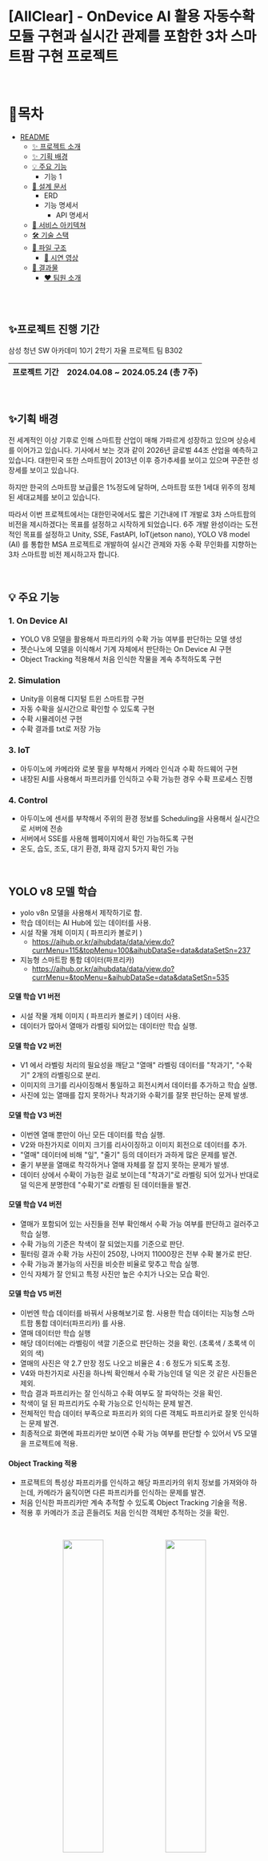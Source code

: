 # [AllClear] - OnDevice AI 활용 자동수확 모듈 구현과 실시간 관제를 포함한 3차 스마트팜 구현 프로젝트

<br>

# 📖목차

-   [README](#readme)
    -   [✨ 프로젝트 소개](#-프로젝트-소개)
    -   [✨ 기획 배경](#-기획-배경)
    -   [💡 주요 기능](#-주요-기능)
        -   기능 1
    -   [📝 설계 문서](#-설계-문서)
        -   ERD
        -   기능 명세서
            -   API 명세서
    -   [🚧 서비스 아키텍쳐](#-서비스-아키텍쳐)
    -   [🛠 기술 스택](#-기술-스택)
    -   [📂 파일 구조](#-파일-구조)
        -   [🎥 시연 영상](#-시연-영상)
    -   [💾 결과물](#-결과물)
        -   [❤ 팀원 소개](#-팀원-소개)

<br>
<br>

## ✨프로젝트 진행 기간

삼성 청년 SW 아카데미 10기 2학기 자율 프로젝트 팀 B302

| 프로젝트 기간 | 2024.04.08 ~ 2024.05.24 (총 7주) |
| ------------- | -------------------------------- |

<br>

## ✨기획 배경

전 세계적인 이상 기후로 인해 스마트팜 산업이 매해 가파르게 성장하고 있으며 상승세를 이어가고 있습니다. 기사에서 보는 것과 같이 2026년 글로벌 44조 산업을 예측하고 있습니다. 대한민국 또한 스마트팜이 2013년 이후 증가추세를 보이고 있으며 꾸준한 성장세를 보이고 있습니다.

하지만 한국의 스마트팜 보급률은 1%정도에 달하며, 스마트팜 또한 1세대 위주의 정체된 세대교체를 보이고 있습니다.

따라서 이번 프로젝트에서는 대한민국에서도 짧은 기간내에 IT 개발로 3차 스마트팜의 비전을 제시하겠다는 목표를 설정하고 시작하게 되었습니다. 6주 개발 완성이라는 도전적인 목표를 설정하고 Unity, SSE, FastAPI, IoT(jetson nano), YOLO V8 model (AI) 를 통합한 MSA 프로젝트로 개발하여 실시간 관제와 자동 수확 무인화를 지향하는 3차 스마트팜 비전 제시하고자 합니다.

<br>

## 💡 주요 기능

### 1. On Device AI

-   YOLO V8 모델을 활용해서 파프리카의 수확 가능 여부를 판단하는 모델 생성
-   젯슨나노에 모델을 이식해서 기계 자체에서 판단하는 On Device AI 구현
-   Object Tracking 적용해서 처음 인식한 작물을 계속 추적하도록 구현

### 2. Simulation

-   Unity을 이용해 디지털 트윈 스마트팜 구현
-   자동 수확을 실시간으로 확인할 수 있도록 구현
-   수확 시뮬레이션 구현
-   수확 결과를 txt로 저장 가능

### 3. IoT

-   아두이노에 카메라와 로봇 팔을 부착해서 카메라 인식과 수확 하드웨어 구현
-   내장된 AI를 사용해서 파프리카를 인식하고 수확 가능한 경우 수확 프로세스 진행

### 4. Control

-   아두이노에 센서를 부착해서 주위의 환경 정보를 Scheduling을 사용해서 실시간으로 서버에 전송
-   서버에서 SSE를 사용해 웹페이지에서 확인 가능하도록 구현
-   온도, 습도, 조도, 대기 환경, 화재 감지 5가지 확인 가능

<br>

## YOLO v8 모델 학습

-   yolo v8n 모델을 사용해서 제작하기로 함.
-   학습 데이터는 AI Hub에 있는 데이터를 사용.
-   시설 작물 개체 이미지 ( 파프리카 볼로키 )
    -   https://aihub.or.kr/aihubdata/data/view.do?currMenu=115&topMenu=100&aihubDataSe=data&dataSetSn=237
-   지능형 스마트팜 통합 데이터(파프리카)
    -   https://aihub.or.kr/aihubdata/data/view.do?currMenu=&topMenu=&aihubDataSe=data&dataSetSn=535

#### 모델 학습 V1 버전

-   시설 작물 개체 이미지 ( 파프리카 볼로키 ) 데이터 사용.
-   데이터가 많아서 열매가 라벨링 되어있는 데이터만 학습 실행.

#### 모델 학습 V2 버전

-   V1 에서 라벨링 처리의 필요성을 깨닫고 "열매" 라벨링 데이터를 "착과기", "수확기" 2개의 라벨링으로 분리.
-   이미지의 크기를 리사이징해서 통일하고 회전시켜서 데이터를 추가하고 학습 실행.
-   사진에 있는 열매를 잡지 못하거나 착과기와 수확기를 잘못 판단하는 문제 발생.

#### 모델 학습 V3 버전

-   이번엔 열매 뿐만이 아닌 모든 데이터를 학습 실행.
-   V2와 마찬가지로 이미지 크기를 리사이징하고 이미지 회전으로 데이터를 추가.
-   "열매" 데이터에 비해 "잎", "줄기" 등의 데이터가 과하게 많은 문제를 발견.
-   줄기 부분을 열매로 착각하거나 열매 자체를 잘 잡지 못하는 문제가 발생.
-   데이터 상에서 수확이 가능한 걸로 보이는데 "착과기"로 라벨링 되어 있거나 반대로 덜 익은게 분명한데 "수확기"로 라벨링 된 데이터들을 발견.

#### 모델 학습 V4 버전

-   열매가 포함되어 있는 사진들을 전부 확인해서 수확 가능 여부를 판단하고 걸러주고 학습 실행.
-   수확 가능의 기준은 착색이 잘 되었는지를 기준으로 판단.
-   필터링 결과 수확 가능 사진이 250장, 나머지 11000장은 전부 수확 불가로 판단.
-   수확 가능과 불가능의 사진을 비슷한 비율로 맞추고 학습 실행.
-   인식 자체가 잘 안되고 특정 사진만 높은 수치가 나오는 모습 확인.

#### 모델 학습 V5 버전

-   이번엔 학습 데이터를 바꿔서 사용해보기로 함. 사용한 학습 데이터는 지능형 스마트팜 통합 데이터(파프리카) 를 사용.
-   열매 데이터만 학습 실행
-   해당 데이터에는 라벨링이 색깔 기준으로 판단하는 것을 확인. (초록색 / 초록색 이외의 색)
-   열매의 사진은 약 2.7 만장 정도 나오고 비율은 4 : 6 정도가 되도록 조정.
-   V4와 마찬가지로 사진을 하나씩 확인해서 수확 가능인데 덜 익은 것 같은 사진들은 제외.
-   학습 결과 파프리카는 잘 인식하고 수확 여부도 잘 파악하는 것을 확인.
-   착색이 덜 된 파프리카도 수확 가능으로 인식하는 문제 발견.
-   전체적인 학습 데이터 부족으로 파프리카 외의 다른 객체도 파프리카로 잘못 인식하는 문제 발견.
-   최종적으로 화면에 파프리카만 보이면 수확 가능 여부를 판단할 수 있어서 V5 모델을 프로젝트에 적용.

#### Object Tracking 적용

-   프로젝트의 특성상 파프리카를 인식하고 해당 파프리카의 위치 정보를 가져와야 하는데, 카메라가 움직이면 다른 파프리카를 인식하는 문제를 발견.
-   처음 인식한 파프리카만 계속 추적할 수 있도록 Object Tracking 기술을 적용.
-   적용 후 카메라가 조금 흔들려도 처음 인식한 객체만 추적하는 것을 확인.

<br>

<p align="center">
  <img src="docs/images/Object_Tracking_pre.gif" width="40%" />
  <img src="docs/images/Object_Tracking_nxt.gif" width="40%" />
</p>
<br>

## Unity 시뮬레이션 구현

<br>

<p align="center">
  <img src="docs/images/camera_control.gif" width="300" height="200" />
  <img src="docs/images/control_state.gif" width="300" height="200" />
  <img src="docs/images/highspeed_simul.gif" width="300" height="200" />
</p>
<p>Webgl 라이브러리를 활용하여 유니티 시뮬레이션을 웹화면에서 버튼을 통해 Control 가능합니다</p>
<br>

## 서비스 화면

-   대시보드
    <br>

<p align="center">
  <img src="docs/images/dashboard.png" />
</p>
<p>아두이노의 센서로 수집한 실시간 환경 정보를 확인할 수 있다.</p><br>

-   수확 모니터링
    <br>

<p align="center">
  <img src="docs/images/monitoring.png" />
</p>
<p>실제 기계의 동작을 유니티로 확인할 수 있음</p>
<p>버튼으로 다양한 각도로 확인하거나 스마트팜 환경 변경 가능</p><br>

-   통계
    <br>

<p align="center">
  <img src="docs/images/statistics.png" />
</p>
<p>DB에 저장된 환경 정보를 일간, 주간으로 확인 가능</p><br>

-   라인별 통계
    <br>

<p align="center">
  <img src="docs/images/statistics_line.png" />
</p>
<p>각 라인별로 토양 산성 농도와 양액 투여량 확인 가능</p><br>

-   수확 시뮬레이션
    <br>

<p align="center">
  <img src="docs/images/harvesting_simulation.png" />
</p>
<p>시뮬레이션을 통해 수확량 통계</p><br>

-   수확 시뮬레이션 결과
    <br>

<p align="center">
  <img src="docs/images/harvesting.png" />
</p>
<p>시뮬레이션으로 통계낸 수확량을 각 라인의 나무별로 확인 가능</p><br>

## ERD

erdcloud 링크 : https://www.erdcloud.com/d/dSpuozhaMq3HKDLBp

![AllClear_ERD](/uploads/76d1458c959607333fe5173866f678b3/AllClear_ERD.PNG)
<br>
<br>

## 📝 설계 문서

#### 기능 명세서

-   노션 링크 : https://dented-art-9c8.notion.site/12df40fc3e2e494aa0a3555370c28923?pvs=74

#### API 명세서

-   노션 링크 : https://dented-art-9c8.notion.site/API-fc1e66ac80274fe883e71f7b9e7fb990

<br>

## 🚧 서비스 아키텍쳐

![AllClear_서비스아키텍처](/uploads/fb2f00ff5c0586111c198aa787b83e68/AllClear_서비스아키텍처.png)

<br>

## 🛠 기술 스택

### ☑Backend & AI

-   **Java** : 17.0.9
-   **Spring Boot** : 3.2.5
-   **JPA** : 3.25
-   **Python** : 3.9.13
-   **FastAPI** : 0.110.2
-   **MySQL(Maira DB)** : 8.0.34
-   **YOLO** : v8
-   **Spring Eureka** : 0.11.10

### ☑Frontend

-   **Node.js** : 20.11.1
-   **React** : 18.2.0
-   **Recoil** : 0.77
-   **Axios** : 1.6.8

### ☑Infra

-   **Kubernetes** : 1.29.4
-   **Calico** : 3.27.3
-   **Jenkins** : 2.452.1
-   **ArgoCD** : 2.11.0
-   **Grafana** : 10.4.1
-   **Prometheus** : 2.52.0
-   **Elastic Search** : 8.5.1
-   **Kibana** : 8.5.1
-   **Fluentd** : 1.16.2
-   **Nginx** : 1.18
-   **Nginx Ingress** : 1.10.0
-   **MetalLB** : 0.14.5
-   **Speaker(Frr)** : 9.0.2

### ☑협업 툴

-   GitLab
-   Notion
-   JIRA
-   MatterMost

<br>
<br>

## 📂 파일 구조

<details  style="margin-left: 5px;">
<summary><b>Python(Jetson nano)</b></summary>
<div>

```
📦python
┣ 📂pjt
┃ ┗ 📂websocket
┃   ┗ 📂app
┃   ┗ 📜best.pt
┃   ┗ 📜main.py
┃   ┗ 📜dockerfile
┃   ┗ 📜requirements.txt

```

</div>
</details>

<br>

<details  style="margin-left: 5px;">
<summary><b>BackEnd(SSE-service)</b></summary>
<div>

```
📦allclear
┣ 📂allclearsse
┃ ┣ 📂client
┃ ┃ ┗ 📜SensorServiceClient
┃ ┣ 📂config
┃ ┃ ┗ 📜Resilience4JConfiguration
┃ ┣ 📂controller
┃ ┃ ┣ 📜SseController
┃ ┃ ┣ 📜TestController
┃ ┃ ┗ 📜TestUserController
┃ ┣ 📂domain
┃ ┃ ┣ 📜DailyEnv
┃ ┃ ┣ 📜Farm
┃ ┃ ┣ 📜HourlyEnv
┃ ┃ ┗ 📜Yield
┃ ┣ 📂dto
┃ ┃ ┣ 📜FarmRequestDto
┃ ┃ ┣ 📜FarmResponseDto
┃ ┃ ┗ 📜SensorResponseDto
┃ ┣ 📂repository
┃ ┃ ┣ 📜SseDailyEnvRepository
┃ ┃ ┣ 📜SseHourlyEnvRepository
┃ ┃ ┗ 📜TestUserRepository
┃ ┣ 📂service
┃ ┃ ┣ 📜SseService
┃ ┃ ┗ 📜TestUserService
┃ ┗ 📜SseServiceApplication
```

</div>
</details>

<br>
<details  style="margin-left: 5px;">
<summary><b>FrontEnd</b></summary>
<div>

```
📦allclear
┣ 📂public
┃ ┣ 📂Build
┃ ┗ 📂Simul
┣ 📂src
┃ ┣ 📂apis
┃ ┣ 📂assets
┃ ┣ 📂components
┃ ┃ ┣ 📂line
┃ ┃ ┣ 📂period
┃ ┃ ┣ 📜Dashboard.jsx
┃ ┃ ┣ 📜Join.jsx
┃ ┃ ┣ 📜Login.jsx
┃ ┃ ┣ 📜Monitoring.jsx
┃ ┃ ┣ 📜Navbar.jsx
┃ ┃ ┣ 📜OpenVidu.jsx
┃ ┃ ┣ 📜Sidebar.jsx
┃ ┃ ┣ 📜Statistics.jsx
┃ ┃ ┗ 📜VideoStream.jsx
┃ ┣ 📂modules
┃ ┃ ┗ 📜useOpenVidu.jsx
┃ ┣ 📂recoil
┃ ┃ ┣ 📂dashboard
┃ ┃ ┣ 📂login
┃ ┃ ┗ 📂statistics
┃ ┣ 📜App.jsx
┃ ┗ 📜main.jsx
┣ 📜package-lock.json
┣ 📜package.json
┣ 📜vite.config.js
┣ 📜index.html
┣ 📜.env
┗ 📜.eslintrc.cjs
```

</div>
</details>
<br>

## 팀 구성

| 이름          | 역할                                            |
| ------------- | ----------------------------------------------- |
| 박성인 (팀장) | - Unity 시뮬레이션, FrontEnd<br>                |
| 김진우        | - BackEnd, AI<br>                               |
| 이용준        | - BackEnd, Entity 설계<br>                      |
| 이대영        | - BackEnd leader, Infra 구축, 프로젝트 관리<br> |
| 최재식        | - BackEnd, Jetson nano<br>                      |
| 이재문        | - FrontEnd leader, UI/UX<br>                    |

<br>
